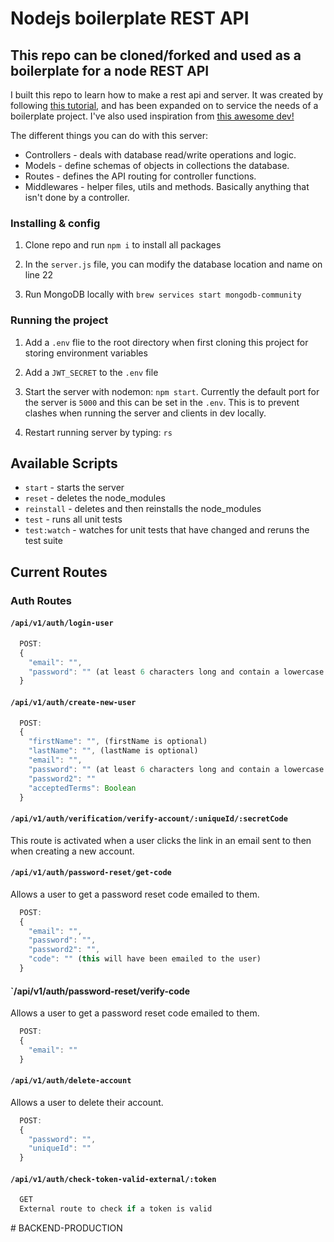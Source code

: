 # Nodejs boilerplate REST API

## This repo can be cloned/forked and used as a boilerplate for a node REST API

I built this repo to learn how to make a rest api and server. It was created by following [this tutorial](https://www.codementor.io/olatundegaruba/nodejs-restful-apis-in-10-minutes-q0sgsfhbd), and has been expanded on to service the needs of a boilerplate project. I've also used inspiration from [this awesome dev!](https://github.com/christopherliedtke)

The different things you can do with this server:

- Controllers - deals with database read/write operations and logic.
- Models - define schemas of objects in collections the database.
- Routes - defines the API routing for controller functions.
- Middlewares - helper files, utils and methods. Basically anything that isn't done by a controller.

### Installing & config

1. Clone repo and run `npm i` to install all packages

2. In the `server.js` file, you can modify the database location and name on line 22

3. Run MongoDB locally with `brew services start mongodb-community`

### Running the project

1. Add a `.env` flie to the root directory when first cloning this project for storing environment variables

2. Add a `JWT_SECRET` to the `.env` file

3. Start the server with nodemon: `npm start`. Currently the default port for the server is `5000` and this can be set in the `.env`. This is to prevent clashes when running the server and clients in dev locally.

4. Restart running server by typing: `rs`

## Available Scripts

- `start` - starts the server
- `reset` - deletes the node_modules
- `reinstall` - deletes and then reinstalls the node_modules
- `test` - runs all unit tests
- `test:watch` - watches for unit tests that have changed and reruns the test suite

## Current Routes

### Auth Routes

#### `/api/v1/auth/login-user`

```javascript
  POST:
  {
    "email": "",
    "password": "" (at least 6 characters long and contain a lowercase letter, an uppercase letter, a numeric digit and a special character.)
  }
```

#### `/api/v1/auth/create-new-user`

```javascript
  POST:
  {
    "firstName": "", (firstName is optional)
    "lastName": "", (lastName is optional)
    "email": "",
    "password": "" (at least 6 characters long and contain a lowercase letter, an uppercase letter, a numeric digit and a special character.)
    "password2": ""
    "acceptedTerms": Boolean
  }
```

#### `/api/v1/auth/verification/verify-account/:uniqueId/:secretCode`

This route is activated when a user clicks the link in an email sent to then when creating a new account.

#### `/api/v1/auth/password-reset/get-code`

Allows a user to get a password reset code emailed to them.

```javascript
  POST:
  {
    "email": "",
    "password": "",
    "password2": "",
    "code": "" (this will have been emailed to the user)
  }
```

#### `/api/v1/auth/password-reset/verify-code

Allows a user to get a password reset code emailed to them.

```javascript
  POST:
  {
    "email": ""
  }
```

#### `/api/v1/auth/delete-account`

Allows a user to delete their account.

```javascript
  POST:
  {
    "password": "",
    "uniqueId": ""
  }
```

#### `/api/v1/auth/check-token-valid-external/:token`

```javascript
  GET
  External route to check if a token is valid
```
#   B A C K E N D - P R O D U C T I O N  
 
